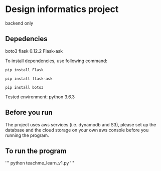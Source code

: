 # Design informatics project

backend only

## Depedencies
boto3
flask 0.12.2
Flask-ask

To install dependencies, use following command:
```
pip install Flask

pip install flask-ask

pip install boto3
```
Tested environment: python 3.6.3

## Before you run
The project uses aws services (i.e. dynamodb and S3), please set up the database and the cloud storage on your own aws console before you running the program.

## To run the program
'''
python teachme_learn_v1.py
'''